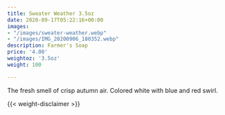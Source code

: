 ```yaml
---
title: Sweater Weather 3.5oz
date: 2020-09-17T05:22:16+00:00
images:
- "/images/sweater-weather.webp"
- "/images/IMG_20200906_180352.webp"
description: Farmer's Soap
price: '4.00'
weightoz: '3.5oz'
weight: 100

---
```

The fresh smell of crisp autumn air. Colored white with blue and red swirl.




{{< weight-disclaimer >}}